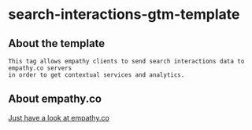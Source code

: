 # search-interactions-gtm-template

## About the template

	This tag allows empathy clients to send search interactions data to empathy.co servers 
	in order to get contextual services and analytics.

## About empathy.co
	
[Just have a look at empathy.co](https://www.empathy.co)




